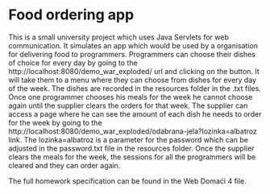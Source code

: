 # Food ordering app

This is a small university project which uses Java Servlets for web communication. It simulates an app which would be used by a organisation for delivering food to programmers. Programmers can choose their dishes of choice for every day by going to the http://localhost:8080/demo_war_exploded/ url and clicking on the button.
It will take them to a menu where they can choose from dishes for every day of the week. The dishes are recorded in the resources folder in the .txt files. Once one programmer chooses his meals for the week he cannot choose again until the supplier clears the orders for that week. The supplier can access a page where he can see the amount of each dish he needs to order for the week by going to the http://localhost:8080/demo_war_exploded/odabrana-jela?lozinka=albatroz link. The lozinka=albatroz is a parameter for the password which can be adjusted in the password.txt file in the resources folder.
Once the supplier clears the meals for the week, the sessions for all the programmers will be cleared and they can order again. 

The full homework specification can be found in the Web Domaći 4 file.
